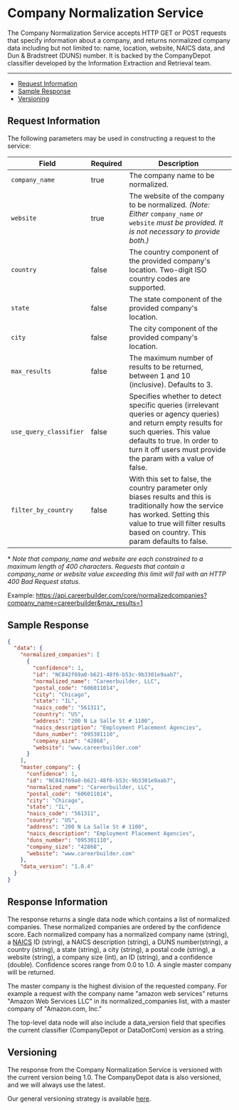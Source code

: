 Company Normalization Service
=============

The Company Normalization Service accepts HTTP GET or POST requests that specify information about a company, and returns normalized company data including but not limited to: name, location, website, NAICS data, and Dun & Bradstreet (DUNS) number. It is backed by the CompanyDepot classifier developed by the Information Extraction and Retrieval team.
_________
- [Request Information](#request-information)
- [Sample Response](#sample-response)
- [Versioning](#versioning)


## Request Information

The following parameters may be used in constructing a request to the service:

 Field                      | Required | Description  
 -------------------------- |----------| ----------------------------------------------------------------------------------------------------------------------------------------------------------------------------------------
 ```company_name```         | true     | The company name to be normalized. 
 ```website```              | true     | The website of the company to be normalized. *(Note: Either* ```company_name``` *or* ```website``` *must be provided. It is not necessary to provide both.)* 
 ```country```              | false    | The country component of the provided company's location. Two-digit ISO country codes are supported.
 ```state```                | false    | The state component of the provided company's location.
 ```city```                 | false    | The city component of the provided company's location.
 ```max_results```          | false    | The maximum number of results to be returned, between 1 and 10 (inclusive). Defaults to 3.
 ```use_query_classifier``` | false    | Specifies whether to detect specific queries (irrelevant queries or agency queries) and return empty results for such queries. This value defaults to true. In order to turn it off users must provide the param with a value of false.
 ```filter_by_country```    | false    | With this set to false, the country parameter only biases results and this is traditionally how the service has worked. Setting this value to true will filter results based on country. This param defaults to false.

\* *Note that company_name and website are each constrained to a maximum length of 400 characters. Requests that contain a company_name or website value exceeding this limit will fail with an HTTP 400 Bad Request status.*
 
Example: https://api.careerbuilder.com/core/normalizedcompanies?company_name=careerbuilder&max_results=1

## Sample Response

```json
{
  "data": {
    "normalized_companies": [
      {
        "confidence": 1,
        "id": "NC842f69a0-b621-48f6-b53c-9b3301e9aab7",
        "normalized_name": "Careerbuilder, LLC",
        "postal_code": "606011014",
        "city": "Chicago",
        "state": "IL",
        "naics_code": "561311",
        "country": "US",
        "address": "200 N La Salle St # 1100",
        "naics_description": "Employment Placement Agencies",
        "duns_number": "095301110",
        "company_size": "42868",
        "website": "www.careerbuilder.com"
      }
    ],
    "master_company": {
      "confidence": 1,
      "id": "NC842f69a0-b621-48f6-b53c-9b3301e9aab7",
      "normalized_name": "Careerbuilder, LLC",
      "postal_code": "606011014",
      "city": "Chicago",
      "state": "IL",
      "naics_code": "561311",
      "country": "US",
      "address": "200 N La Salle St # 1100",
      "naics_description": "Employment Placement Agencies",
      "duns_number": "095301110",
      "company_size": "42868",
      "website": "www.careerbuilder.com"
    },
    "data_version": "1.0.4"
  }
}
```

## Response Information

The response returns a single data node which contains a list of normalized companies. These normalized companies are ordered by the confidence score. Each normalized company has a normalized company name (string), a [NAICS](http://www.census.gov/eos/www/naics/) ID (string), a NAICS description (string), a DUNS number(string), a country (string), a state (string), a city (string), a postal code (string), a website (string), a company size (int), an ID (string), and a confidence (double). Confidence scores range from 0.0 to 1.0. A single master company will be returned.

The master company is the highest division of the requested company. For example a request with the company name "amazon web services" returns "Amazon Web Services LLC" in its normalized_companies list, with a master company of "Amazon.com, Inc."

The top-level data node will also include a data_version field that specifies the current classifier (CompanyDepot or DataDotCom) version as a string.

## Versioning
The response from the Company Normalization Service is versioned with the current version being 1.0. The CompanyDepot data is also versioned, and we will always use the latest.

Our general versioning strategy is available [here](/Versioning.md).
